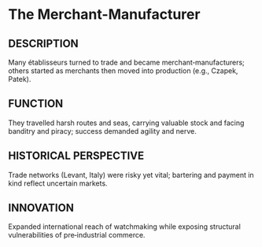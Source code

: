 # The Merchant-Manufacturer

## DESCRIPTION
Many établisseurs turned to trade and became merchant‑manufacturers; others started as merchants then moved into production (e.g., Czapek, Patek).

## FUNCTION
They travelled harsh routes and seas, carrying valuable stock and facing banditry and piracy; success demanded agility and nerve.

## HISTORICAL PERSPECTIVE
Trade networks (Levant, Italy) were risky yet vital; bartering and payment in kind reflect uncertain markets.

## INNOVATION
Expanded international reach of watchmaking while exposing structural vulnerabilities of pre‑industrial commerce.
